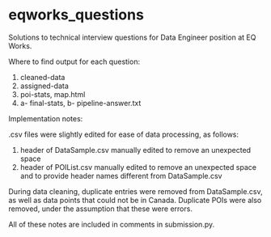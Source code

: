 # eqworks_questions
Solutions to technical interview questions for Data Engineer position at EQ Works.

Where to find output for each question:
1) cleaned-data
2) assigned-data
3) poi-stats, map.html
4) a- final-stats, b- pipeline-answer.txt

Implementation notes:

.csv files were slightly edited for ease of data processing, as follows:
1) header of DataSample.csv manually edited to remove an unexpected space
2) header of POIList.csv manually edited to remove an unexpected space and to provide header names different from DataSample.csv

During data cleaning, duplicate entries were removed from DataSample.csv, as well as data points that could not be in Canada.
Duplicate POIs were also removed, under the assumption that these were errors.

All of these notes are included in comments in submission.py.
